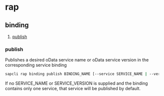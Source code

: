 # rap

## binding

1. [publish](#publish)

### publish

Publishes a desired oData service name or oData service version in the corresponding service binding

```bash
sapcli rap binding publish BINDING_NAME [--service SERVICE_NAME | --version SERVICE_VERSION]
```

If no SERVICE_NAME or SERVICE_VERSION is supplied and the binding contains only one service, that service will
be published by default.


